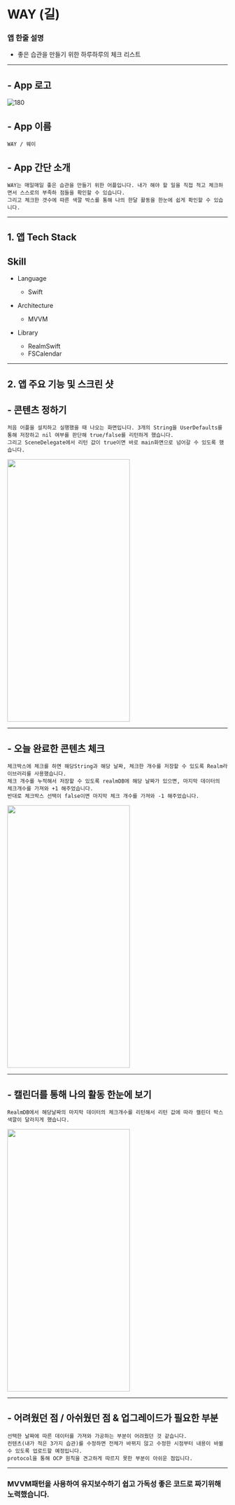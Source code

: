 # WAY (길)

### 앱 한줄 설명 
- 좋은 습관을 만들기 위한 하루하루의 체크 리스트

----------------------

## - App 로고
![180](https://user-images.githubusercontent.com/88191880/160760125-c218ed20-391e-427f-8646-afafd16fb1a9.png)

## - App 이름
    WAY / 웨이

## - App 간단 소개
    WAY는 매일매일 좋은 습관을 만들기 위한 어플입니다. 내가 해야 할 일을 직접 적고 체크하면서 스스로의 부족하 점들을 확인할 수 있습니다.
    그리고 체크한 갯수에 따른 색깔 박스를 통해 나의 한달 활동을 한눈에 쉽게 확인할 수 있습니다.

------------------------

## 1. 앱 Tech Stack

## Skill

- Language
    - Swift

- Architecture
    - MVVM

- Library
    - RealmSwift
    - FSCalendar

-------------------------------

## 2. 앱 주요 기능 및 스크린 샷
## - 콘텐츠 정하기 
    처음 어플을 설치하고 실행했을 때 나오는 화면입니다. 3개의 String을 UserDefaults를 통해 저장하고 nil 여부를 판단해 true/false를 리턴하게 했습니다.
    그리고 SceneDelegate에서 리턴 값이 true이면 바로 main화면으로 넘어갈 수 있도록 했습니다.
<img src="https://user-images.githubusercontent.com/88191880/160760219-b0297c5f-b6cd-4291-8783-16ab7a07f113.png" width="280" height="600"/>

--------------------------------

## - 오늘 완료한 콘텐츠 체크
    체크박스에 체크를 하면 해당String과 해당 날짜, 체크한 개수를 저장할 수 있도록 Realm라이브러리를 사용했습니다.
    체크 개수를 누적해서 저장할 수 있도록 realmDB에 해당 날짜가 있으면, 마지막 데이터의 체크개수를 가져와 +1 해주었습니다.
    반대로 체크박스 선택이 false이면 마지막 체크 개수를 가져와 -1 해주었습니다.
<img src="https://user-images.githubusercontent.com/88191880/160760383-0c0ba80c-688a-493e-861a-10c1f3441ddb.png" width="280" height="600"/>

-------------------------------

## - 캘린더를 통해 나의 활동 한눈에 보기
    RealmDB에서 해당날짜의 마지막 데이터의 체크개수를 리턴해서 리턴 값에 따라 캘린더 박스 색깔이 달라지게 했습니다.
<img src="https://user-images.githubusercontent.com/88191880/160760452-2e41eb8a-ed0d-4bb8-8739-e1ddff703d05.png" width="280" height="600"/>

----------------------------------

## - 어려웠던 점 / 아쉬웠던 점 & 업그레이드가 필요한 부분
    선택한 날짜에 따른 데이터를 가져와 가공하는 부분이 어려웠던 것 같습니다. 
    컨텐츠(내가 적은 3가지 습관)를 수정하면 전체가 바뀌지 않고 수정한 시점부터 내용이 바뀔 수 있도록 업로드할 예정입니다.
    protocol을 통해 OCP 원칙을 견고하게 따르지 못한 부분이 아쉬운 점입니다.
  
-------------------------------------
    
### MVVM패턴을 사용하여 유지보수하기 쉽고 가독성 좋은 코드로 짜기위해 노력했습니다.
